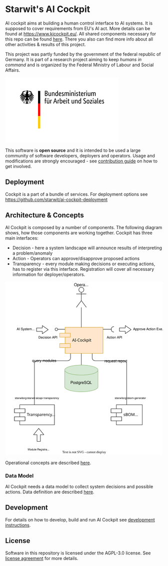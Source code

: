 # Starwit's AI Cockpit

AI cockpit aims at building a human control interface to AI systems. It is supposed to cover requirements from EU's AI act. More details can be found at <https://www.kicockpit.eu/>. All shared components necessary for this repo can be found [here](https://github.com/KI-Cockpit/ai-cockpit-api). There you also can find more info about all other activities & results of this project.

This project was partly funded by the government of the federal republic of Germany. It is part of a research project aiming to keep _humans in command_ and is organized by the Federal Ministry of Labour and Social Affairs.

![BMAS](docs/imgs/BMAS_Logo.svg)

This software is __open source__ and it is intended to be used a large community of software developers, deployers and operators. Usage and modifications are strongly encouraged - see [contribution guide](CONTRIBUTION.MD) on how to get involved.

## Deployment

Cockpit is a part of a bundle of services. For deployment options see <https://github.com/starwit/ai-cockpit-deployment>

## Architecture & Concepts

AI Cockpit is composed by a number of components. The following diagram shows, how those components are working together.
Cockpit has three main interfaces:
* Decision - here a system landscape will announce results of interpreting a problem/anomaly
* Action - Operators can approve/disapprove proposed actions
* Transparency - every module making decisions or executing actions, has to register via this interface. Registration will cover all necessary information for deployer/operators.

![composition](./docs/imgs/Service-Composition-Architecture.drawio.svg)

Operational concepts are described [here](CONCEPTS.MD).

### Data Model

AI Cockpit needs a data model to collect system decisions and possible actions. Data definition are described [here](https://github.com/KI-Cockpit/ai-cockpit-api/blob/main/doc/domain-model.md#simplified-model).

## Development

For details on how to develop, build and run AI Cockpit see [development instructions](README-DEV.MD).

## License

Software in this repository is licensed under the AGPL-3.0 license. See [license agreement](LICENSE) for more details.
